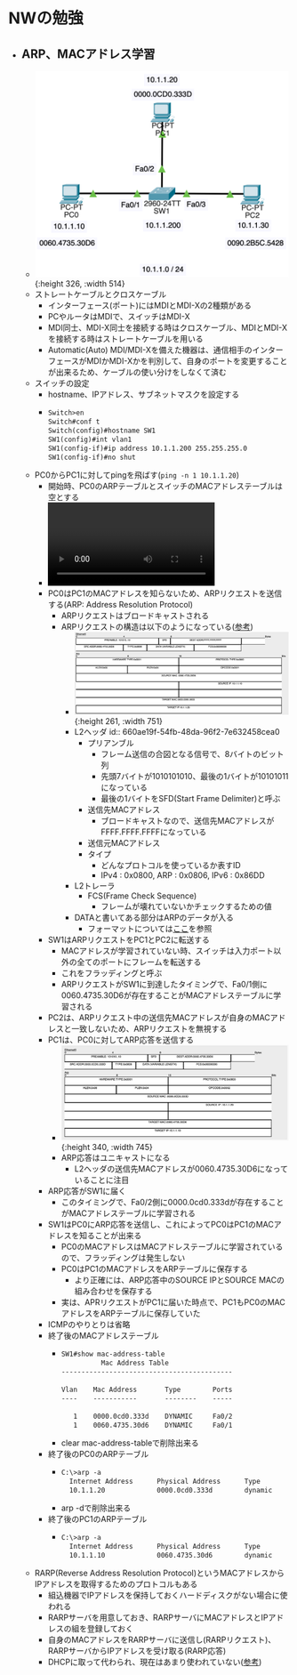 # NWの勉強
- ## ARP、MACアドレス学習
	- ![2024_4_1_1.png](../assets/2024_4_1_1_1711987307607_0.png){:height 326, :width 514}
	- ストレートケーブルとクロスケーブル
		- インターフェース(ポート)にはMDIとMDI-Xの2種類がある
		- PCやルータはMDIで、スイッチはMDI-X
		- MDI同士、MDI-X同士を接続する時はクロスケーブル、MDIとMDI-Xを接続する時はストレートケーブルを用いる
		- Automatic(Auto) MDI/MDI-Xを備えた機器は、通信相手のインターフェースがMDIかMDI-Xかを判別して、自身のポートを変更することが出来るため、ケーブルの使い分けをしなくて済む
	- スイッチの設定
		- hostname、IPアドレス、サブネットマスクを設定する
		- ```
		  Switch>en
		  Switch#conf t
		  Switch(config)#hostname SW1
		  SW1(config)#int vlan1
		  SW1(config-if)#ip address 10.1.1.200 255.255.255.0
		  SW1(config-if)#no shut
		  ```
	- PC0からPC1に対してpingを飛ばす(`ping -n 1 10.1.1.20`)
		- 開始時、PC0のARPテーブルとスイッチのMACアドレステーブルは空とする
		- ![2024_4_1_2.mov](../assets/2024_4_1_2_1711987934333_0.mov)
		- PC0はPC1のMACアドレスを知らないため、ARPリクエストを送信する(ARP: Address Resolution Protocol)
			- ARPリクエストはブロードキャストされる
			- ARPリクエストの構造は以下のようになっている([参考](https://zenn.dev/masahiro_toba/articles/273189798f9968))
				- ![2024_4_1_3.png](../assets/2024_4_1_3_1711989150621_0.png){:height 261, :width 751}
				- L2ヘッダ
				  id:: 660ae19f-54fb-48da-96f2-7e632458cea0
					- プリアンブル
						- フレーム送信の合図となる信号で、8バイトのビット列
						- 先頭7バイトが1010101010、最後の1バイトが10101011になっている
						- 最後の1バイトをSFD(Start Frame Delimiter)と呼ぶ
					- 送信先MACアドレス
						- ブロードキャストなので、送信先MACアドレスがFFFF.FFFF.FFFFになっている
					- 送信元MACアドレス
					- タイプ
						- どんなプロトコルを使っているか表すID
						- IPv4 : 0x0800, ARP : 0x0806, IPv6 : 0x86DD
				- L2トレーラ
					- FCS(Frame Check Sequence)
						- フレームが壊れていないかチェックするための値
				- DATAと書いてある部分はARPのデータが入る
					- フォーマットについては[ここ](https://zenn.dev/masahiro_toba/articles/bef21eb54c4d8a)を参照
		- SW1はARPリクエストをPC1とPC2に転送する
			- MACアドレスが学習されていない時、スイッチは入力ポート以外の全てのポートにフレームを転送する
			- これをフラッディングと呼ぶ
			- ARPリクエストがSW1に到達したタイミングで、Fa0/1側に0060.4735.30D6が存在することがMACアドレステーブルに学習される
		- PC2は、ARPリクエスト中の送信先MACアドレスが自身のMACアドレスと一致しないため、ARPリクエストを無視する
		- PC1は、PC0に対してARP応答を送信する
			- ![2024_4_1_4.png](../assets/2024_4_1_4_1711990916837_0.png){:height 340, :width 745}
			- ARP応答はユニキャストになる
				- L2ヘッダの送信先MACアドレスが0060.4735.30D6になっていることに注目
		- ARP応答がSW1に届く
			- このタイミングで、Fa0/2側に0000.0cd0.333dが存在することがMACアドレステーブルに学習される
		- SW1はPC0にARP応答を送信し、これによってPC0はPC1のMACアドレスを知ることが出来る
			- PC0のMACアドレスはMACアドレステーブルに学習されているので、フラッディングは発生しない
			- PC0はPC1のMACアドレスをARPテーブルに保存する
				- より正確には、ARP応答中のSOURCE IPとSOURCE MACの組み合わせを保存する
			- 実は、APRリクエストがPC1に届いた時点で、PC1もPC0のMACアドレスをARPテーブルに保存していた
		- ICMPのやりとりは省略
		- 終了後のMACアドレステーブル
			- ```
			  SW1#show mac-address-table 
			            Mac Address Table
			  -------------------------------------------
			  
			  Vlan    Mac Address       Type        Ports
			  ----    -----------       --------    -----
			  
			     1    0000.0cd0.333d    DYNAMIC     Fa0/2
			     1    0060.4735.30d6    DYNAMIC     Fa0/1
			  ```
			- clear mac-address-tableで削除出来る
		- 終了後のPC0のARPテーブル
			- ```
			  C:\>arp -a
			    Internet Address      Physical Address      Type
			    10.1.1.20             0000.0cd0.333d        dynamic
			  ```
			- arp -dで削除出来る
		- 終了後のPC1のARPテーブル
			- ```
			  C:\>arp -a
			    Internet Address      Physical Address      Type
			    10.1.1.10             0060.4735.30d6        dynamic
			  ```
	- RARP(Reverse Address Resolution Protocol)というMACアドレスからIPアドレスを取得するためのプロトコルもある
		- 組込機器でIPアドレスを保持しておくハードディスクがない場合に使われる
		- RARPサーバを用意しておき、RARPサーバにMACアドレスとIPアドレスの組を登録しておく
		- 自身のMACアドレスをRARPサーバに送信し(RARPリクエスト)、RARPサーバからIPアドレスを受け取る(RARP応答)
		- DHCPに取って代わられ、現在はあまり使われていない([参考](https://e-words.jp/w/RARP.html))